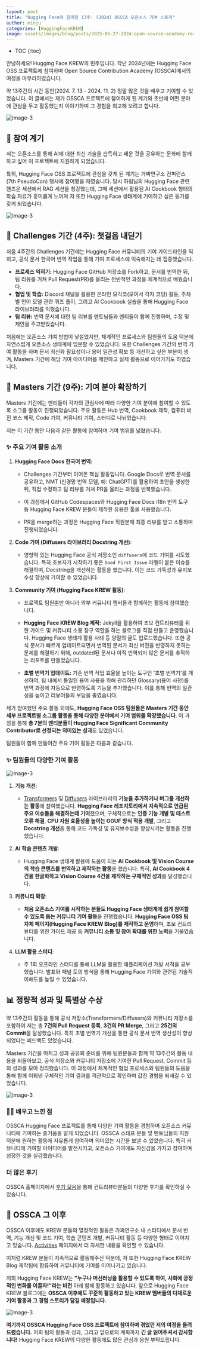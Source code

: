 ```yaml
---
layout: post
title: "Hugging Face와 함께한 13주: (2024) OSSCA 오픈소스 기여 스토리"
author: minju
categories: [HuggingFaceKREW]
image: assets/images/blog/posts/2025-05-27-2024-open-source-academy-recap/title.png
---
```

* TOC
{:toc}
<!--toc-->
안녕하세요! Hugging Face KREW의 민주입니다. 작년 2024년에는 Hugging Face OSS 프로젝트에 참여하며 Open Source Contribution Academy (OSSCA)에서의 여정을 마무리하였습니다. 

약 13주간의 시간 동안(2024. 7. 13 - 2024. 11. 2) 정말 많은 것을 배우고 기여할 수 있었습니다. 이 글에서는 제가 OSSCA 프로젝트에 참여하게 된 계기와 초반에 어떤 분야에 관심을 두고 활동했는지 이야기하며 그 경험을 회고해 보려고 합니다.

![image-3](../assets/images/blog/posts/2025-05-27-2024-open-source-academy-recap/period.png)

## 🤔 참여 계기 

저는 오픈소스를 통해 AI에 대한 최신 기술을 습득하고 배운 것을 공유하는 문화에 함께하고 싶어 이 프로젝트에 지원하게 되었습니다. 

특히, Hugging Face OSS 프로젝트에 관심을 갖게 된 계기는 가짜연구소 컨퍼런스(7th PseudoCon) 행사에 참여했을 때였습니다. 당시 하림님의 Hugging Face 관련 핸즈온 세션에서 RAG 세션을 청강했는데, 그때 세션에서 활용된 AI Cookbook 형태의 학습 자료가 흥미롭게 느껴져 저 또한 Hugging Face 생태계에 기여하고 싶은 동기를 갖게 되었습니다.

![image-3](../assets/images/blog/posts/2025-05-27-2024-open-source-academy-recap/7th_pesudocon.png)

## **🌱 Challenges 기간 (4주): 첫걸음 내딛기**

처음 4주간의 Challenges 기간에는 Hugging Face 커뮤니티의 기여 가이드라인을 익히고, 공식 문서 한국어 번역 작업을 통해 기여 프로세스에 익숙해지는 데 집중했습니다.

- **프로세스 익히기:** Hugging Face GitHub 저장소를 Fork하고, 문서를 번역한 뒤, 팀 리뷰를 거쳐 Pull Request(PR)를 올리는 전반적인 과정을 체계적으로 배웠습니다.
- **협업 및 학습:** Discord 채널을 활용한 온라인 모각코(모여서 각자 코딩) 활동, 주차별 언어 모델 관련 퀴즈 풀이, 그리고 AI Cookbook 실습을 통해 Hugging Face 라이브러리를 익혔습니다.
- **팀 리뷰:** 번역 문서에 대한 팀 리뷰를 멘토님들과 멘티들이 함께 진행하며, 수정 및 제안을 주고받았습니다.

처음에는 오픈소스 기여 방법이 낯설었지만, 체계적인 프로세스와 팀원들의 도움 덕분에 자연스럽게 오픈소스 생태계에 입문할 수 있었습니다. 또한 Challenges 기간의 번역 기여 활동을 하며 문서 최신화 필요성이나 용어 일관성 확보 등 개선하고 싶은 부분이 생겨, Masters 기간에 해당 기여 아이디어를 제안하고 실제 활동으로 이어가기도 하였습니다.

## **🚀 Masters 기간 (9주): 기여 분야 확장하기**

Masters 기간에는 멘티들이 각자의 관심사에 따라 다양한 기여 분야에 참여할 수 있도록 소그룹 활동이 진행되었습니다. 주요 활동은 Hub 번역, Cookbook 제작, 컴퓨터 비전 코스 제작, Code 기여, 커뮤니티 기여, 스터디로 나뉘었습니다.

저는 이 기간 동안 다음과 같은 활동에 참여하며 기여 범위를 넓혔습니다. 

### **✨ 주요 기여 활동 소개**

1. **Hugging Face Docs 한국어 번역:**
    - Challenges 기간부터 이어온 핵심 활동입니다. Google Docs로 번역 문서를 공유하고, NMT (신경망 번역 모델, 예: ChatGPT)를 활용하여 초안을 생성한 뒤, 직접 수정하고 팀 리뷰를 거쳐 PR을 올리는 과정을 반복했습니다.

    - 이 과정에서 GitHub Codespaces와 Hugging Face Docs i18n 번역 도구 등 Hugging Face KREW 분들이 제작한 유용한 툴을 사용했습니다.

    - PR을 merge하는 과정은 Hugging Face 직원분께 최종 리뷰를 받고 소통하며 진행되었습니다.

2. **Code 기여 (Diffusers 라이브러리 Docstring 개선)**:
    - 영향력 있는 Hugging Face 공식 저장소인 `diffusers`에 코드 기여를 시도했습니다. 특히 초보자가 시작하기 좋은 `Good First Issue` 라벨이 붙은 이슈를 해결하며, Docstring을 개선하는 활동을 했습니다. 이는 코드 가독성과 유지보수성 향상에 기여할 수 있었습니다.

3. **Community 기여 (Hugging Face KREW 활동)**:
    - 프로젝트 팀원뿐만 아니라 외부 커뮤니티 멤버들과 함께하는 활동에 참여했습니다.

    - **Hugging Face KREW Blog 제작:** Jekyll을 활용하여 초보 컨트리뷰터를 위한 가이드 및 커뮤니티 소통 창구 역할을 하는 블로그를 직접 만들고 운영했습니다. Hugging Face 생태계 활용 사례 등 양질의 글도 업로드했습니다. 
    또한 공식 문서가 빠르게 업데이트되면서 번역된 문서가 최신 버전을 반영하지 못하는 문제를 해결하기 위해, outdated된 문서나 아직 번역되지 않은 문서를 추적하는 리포트를 만들었습니다.
    
    - **초벌 번역기 업데이트:** 기존 번역 작업 효율을 높이는 도구인 '초벌 번역기'를 개선하여, 팀 내에서 통일된 용어 사용을 위해 관리하던 Glossary(용어 사전)를 번역 과정에 자동으로 반영하도록 기능을 추가했습니다. 이를 통해 번역의 일관성을 높이고 리뷰어들의 부담을 줄였습니다.



제가 참여했던 주요 활동 외에도, **Hugging Face OSS 팀원들은 Masters 기간 동안 세부 프로젝트별 소그룹 활동을 통해 다양한 분야에서 기여 범위를 확장했습니다**. 이 과정을 통해 **총 7분의 멘티분들이 Hugging Face Significant Community Contributor로 선정되는 의미있는 성과**도 있었습니다.

팀원들이 함께 만들어간 주요 기여 활동은 다음과 같습니다.

### **✨ 팀원들의 다양한 기여 활동**

![image-3](../assets/images/blog/posts/2025-05-27-2024-open-source-academy-recap/activities.png)


1. **기능 개선**:
    - [Transformers](https://github.com/huggingface/transformers) 및 [Diffusers](https://github.com/huggingface/diffusers) 라이브러리의 **기능을 추가하거나 버그를 개선하는 활동**에 참여했습니다. **Hugging Face 레포지토리에서 지속적으로 언급된 주요 이슈들을 해결하는데 기여**했으며, 구체적으로는 **인증 기능 개발 및 테스트 오류 해결**, **CPU 자원 효율성을 높이는 GGUF 방식 적용 개발**, 그리고 **Docstring 개선**을 통해 코드 가독성 및 유지보수성을 향상시키는 활동을 진행했습니다.

2. **AI 학습 콘텐츠 개발**:
    - Hugging Face 생태계 활용에 도움이 되는 **AI Cookbook 및 Vision Course의 학습 콘텐츠를 번역하고 제작하는 활동**을 했습니다. 특히, **AI Cookbook 4건을 한글화하고 Vision Course 4건을 제작하는 구체적인 성과**를 달성했습니다.

3. **커뮤니티 확장**:
    - **처음 오픈소스 기여를 시작하는 분들도 Hugging Face 생태계에 쉽게 참여할 수 있도록 돕는 커뮤니티 기여 활동**을 진행했습니다. **Hugging Face OSS 팀 자체 페이지(Hugging Face KREW Blog)를 제작하고 운영**하며, 초보 컨트리뷰터를 위한 가이드 제공 등 **커뮤니티 소통 및 참여 확대를 위한 노력**을 기울였습니다.

4. **LLM 활용 스터디**:
    - 주 1회 오프라인 스터디를 통해 LLM을 활용한 애플리케이션 개발 서적을 공부했습니다. 발표와 패널 토의 방식을 통해 Hugging Face 기여와 관련된 기술적 이해도를 높일 수 있었습니다.

## **📊 정량적 성과 및 특별상 수상**

약 13주간의 활동을 통해 공식 저장소(Transformers/Diffusers)와 커뮤니티 저장소를 포함하여 저는 총 **7건의 Pull Request 등록**, **3건의 PR Merge**, 그리고 **25건의 Commit**을 달성했습니다. 특히 초벌 번역기 개선을 통한 공식 문서 번역 생산성이 향상되었다는 피드백도 있었습니다. 

Masters 기간을 마치고 성과 공유회 준비를 위해 팀원분들과 함께 약 13주간의 활동 내용을 되돌아보고, 공식 저장소와 커뮤니티 저장소에 기여한 Pull Request, Commit 등의 성과를 모아 정리했습니다. 이 과정에서 체계적인 협업 프로세스와 팀원들의 도움을 통해 함께 이뤄낸 구체적인 기여 결과를 객관적으로 확인하며 값진 경험을 되새길 수 있었습니다.

![image-3](../assets/images/blog/posts/2025-05-27-2024-open-source-academy-recap/prize.png)


### **🧑‍🎓 배우고 느낀 점**

OSSCA Hugging Face 프로젝트를 통해 다양한 기여 활동을 경험하며 오픈소스 커뮤니티에 기여하는 즐거움을 알게 되었습니다. OSSCA 스태프 분들 및 멘토님들의 지원 덕분에 원하는 활동에 자유롭게 참여하며 의미있는 시간을 보낼 수 있었습니다. 특히 커뮤니티에 기여할 아이디어를 발전시키고, 오픈소스 기여에도 자신감을 가지고 참여하며 성장한 것을 실감했습니다.

### 더 많은 후기

OSSCA 홈페이지에서 [후기 모음](https://www.contribution.ac/1c236dcb-0b5f-8132-a06a-e1ace0e07c0c
)을 통해 컨트리뷰터분들의 다양한 후기를 확인하실 수 있습니다.


## **🤗 OSSCA 그 이후**

OSSCA 이후에도 KREW 분들의 열정적인 활동은 가짜연구소 내 스터디에서 문서 번역, 기능 개선 및 코드 기여, 학습 콘텐츠 개발, 커뮤니티 활동 등 다양한 형태로 이어지고 있습니다. [Activities](https://hugging-face-krew.github.io/activities/) 페이지에서 더 자세한 내용을 확인할 수 있습니다. 

이처럼 KREW 분들이 지속적으로 활동해주신 덕분에, 저 또한 Hugging Face KREW Blog 제작팀에 합류하여 커뮤니티에 기여를 이어나가고 있습니다.

저희 Hugging Face KREW는 **"누구나 머신러닝을 활용할 수 있도록 하여, 사회에 긍정적인 변화를 이끌자!"라는 비전** 아래 함께 활동하고 있습니다. 앞으로 Hugging Face KREW 블로그에는 **OSSCA 이후에도 꾸준히 활동하고 있는 KREW 멤버들의 다채로운 기여 활동과 그 경험 스토리가 담길 예정입니다.**

![image-3](../assets/images/blog/posts/2025-05-27-2024-open-source-academy-recap/final.png)


**여기까지 OSSCA Hugging Face OSS 프로젝트에 참여하며 겪었던 저의 여정을 들려드렸습니다.** 저희 팀의 활동과 성과, 그리고 앞으로의 계획까지 **긴 글 읽어주셔서 감사합니다!** Hugging Face KREW의 다양한 활동에도 많은 관심과 응원 부탁드립니다. 
